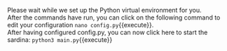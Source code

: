 Please wait while we set up the Python virtual environment for you.  
After the commands have run, you can click on the following command to edit your configuration `nano config.py`{{execute}}.  
After having configured config.py, you can now click here to start the sardina: `python3 main.py`{{execute}}
